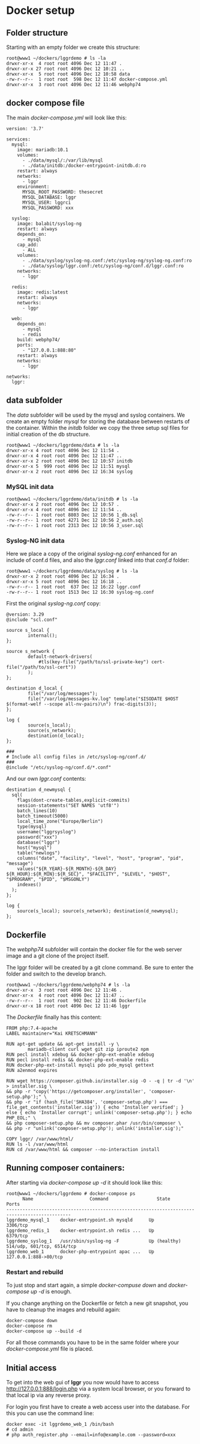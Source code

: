 # Docker setup

## Folder structure

Starting with an empty folder we create this structure:

    root@www1 ~/dockers/lggrdemo # ls -la
    drwxr-xr-x  4 root root 4096 Dec 12 11:47 .
    drwxr-xr-x 27 root root 4096 Dec 12 10:21 ..
    drwxr-xr-x  5 root root 4096 Dec 12 10:58 data
    -rw-r--r--  1 root root  598 Dec 12 11:47 docker-compose.yml
    drwxr-xr-x  3 root root 4096 Dec 12 11:46 webphp74


## docker compose file

The main *docker-compose.yml* will look like this:

    version: '3.7'
    
    services:
      mysql:
        image: mariadb:10.1
        volumes:
          - ./data/mysql/:/var/lib/mysql
          - ./data/initdb:/docker-entrypoint-initdb.d:ro
        restart: always
        networks:
          - lggr
        environment:
          MYSQL_ROOT_PASSWORD: thesecret
          MYSQL_DATABASE: lggr
          MYSQL_USER: lggrci
          MYSQL_PASSWORD: xxx
    
      syslog:
        image: balabit/syslog-ng
        restart: always
        depends_on:
          - mysql
        cap_add:
          - ALL
        volumes:
          - ./data/syslog/syslog-ng.conf:/etc/syslog-ng/syslog-ng.conf:ro
          - ./data/syslog/lggr.conf:/etc/syslog-ng/conf.d/lggr.conf:ro
        networks:
          - lggr
    
      redis:
        image: redis:latest
        restart: always
        networks:
          - lggr
    
      web:
        depends_on:
          - mysql
          - redis
        build: webphp74/
        ports:
          - "127.0.0.1:888:80"
        restart: always
        networks:
          - lggr
    
    networks:
      lggr:

## data subfolder

The *data* subfolder will be used by the mysql and syslog containers.
We create an empty folder *mysql* for storing the database between restarts of the container.
Within the *initdb* folder we copy the three setup sql files for initial creation of the db structure.

    root@www1 ~/dockers/lggrdemo/data # ls -la     
    drwxr-xr-x 4 root root 4096 Dec 12 11:54 .     
    drwxr-xr-x 4 root root 4096 Dec 12 11:47 ..    
    drwxr-xr-x 2 root root 4096 Dec 12 10:57 initdb
    drwxr-xr-x 5  999 root 4096 Dec 12 11:51 mysql
    drwxr-xr-x 2 root root 4096 Dec 12 16:34 syslog

### MySQL init data

    root@www1 ~/dockers/lggrdemo/data/initdb # ls -la  
    drwxr-xr-x 2 root root 4096 Dec 12 10:57 .         
    drwxr-xr-x 4 root root 4096 Dec 12 11:54 ..        
    -rw-r--r-- 1 root root 8803 Dec 12 10:56 1_db.sql  
    -rw-r--r-- 1 root root 4271 Dec 12 10:56 2_auth.sql
    -rw-r--r-- 1 root root 2313 Dec 12 10:56 3_user.sql

### Syslog-NG init data

Here we place a copy of the original *syslog-ng.conf* enhanced for an include of conf.d files,
and also the *lggr.conf* linked into that *conf.d* folder:

    root@www1 ~/dockers/lggrdemo/data/syslog # ls -la
    drwxr-xr-x 2 root root 4096 Dec 12 16:34 .
    drwxr-xr-x 5 root root 4096 Dec 12 16:18 ..
    -rw-r--r-- 1 root root  637 Dec 12 16:22 lggr.conf
    -rw-r--r-- 1 root root 1513 Dec 12 16:30 syslog-ng.conf

First the original *syslog-ng.conf* copy:

    @version: 3.29
    @include "scl.conf"
    
    source s_local {
            internal();
    };
    
    source s_network {
            default-network-drivers(
                #tls(key-file("/path/to/ssl-private-key") cert-file("/path/to/ssl-cert"))
            );
    };
    
    destination d_local {
            file("/var/log/messages");
            file("/var/log/messages-kv.log" template("$ISODATE $HOST $(format-welf --scope all-nv-pairs)\n") frac-digits(3));
    };
    
    log {
            source(s_local);
            source(s_network);
            destination(d_local);
    };
    
    ###
    # Include all config files in /etc/syslog-ng/conf.d/
    ###
    @include "/etc/syslog-ng/conf.d/*.conf"

And our own *lggr.conf* contents:

    destination d_newmysql {
      sql(
        flags(dont-create-tables,explicit-commits)
        session-statements("SET NAMES 'utf8'")
        batch_lines(10)
        batch_timeout(5000)
        local_time_zone("Europe/Berlin")
        type(mysql)
        username("lggrsyslog")
        password("xxx")
        database("lggr")
        host("mysql")
        table("newlogs")
        columns("date", "facility", "level", "host", "program", "pid", "message")
        values("${R_YEAR}-${R_MONTH}-${R_DAY} ${R_HOUR}:${R_MIN}:${R_SEC}", "$FACILITY", "$LEVEL", "$HOST", "$PROGRAM", "$PID", "$MSGONLY")
        indexes()
      );
    };
    
    log {
        source(s_local); source(s_network); destination(d_newmysql);
    };

## Dockerfile

The *webphp74* subfolder will contain the docker file for the web server image and a git clone of the project itself.

The lggr folder will be created by a git clone command. Be sure to enter the folder and switch to the develop branch.

    root@www1 ~/dockers/lggrdemo/webphp74 # ls -la      
    drwxr-xr-x  3 root root 4096 Dec 12 11:46 .         
    drwxr-xr-x  4 root root 4096 Dec 12 11:47 ..        
    -rw-r--r--  1 root root  902 Dec 12 11:46 Dockerfile
    drwxr-xr-x 18 root root 4096 Dec 12 11:46 lggr

The *Dockerfile* finally has this content:

    FROM php:7.4-apache
    LABEL maintainer="Kai KRETSCHMANN"
    
    RUN apt-get update && apt-get install -y \
            mariadb-client curl wget git zip iproute2 npm
    RUN pecl install xdebug && docker-php-ext-enable xdebug
    RUN pecl install redis && docker-php-ext-enable redis
    RUN docker-php-ext-install mysqli pdo pdo_mysql gettext
    RUN a2enmod expires
    
    RUN wget https://composer.github.io/installer.sig -O - -q | tr -d '\n' > installer.sig \
    && php -r "copy('https://getcomposer.org/installer', 'composer-setup.php');" \
    && php -r "if (hash_file('SHA384', 'composer-setup.php') === file_get_contents('installer.sig')) { echo 'Installer verified'; } else { echo 'Installer corrupt'; unlink('composer-setup.php'); } echo PHP_EOL;" \
    && php composer-setup.php && mv composer.phar /usr/bin/composer \
    && php -r "unlink('composer-setup.php'); unlink('installer.sig');"
    
    COPY lggr/ /var/www/html/
    RUN ls -l /var/www/html
    RUN cd /var/www/html && composer --no-interaction install

## Running composer containers:

After starting via *docker-compose up -d* it should look like this:

    root@www1 ~/dockers/lggrdemo # docker-compose ps
          Name                     Command                  State                 Ports
    ----------------------------------------------------------------------------------------------
    lggrdemo_mysql_1    docker-entrypoint.sh mysqld      Up             3306/tcp
    lggrdemo_redis_1    docker-entrypoint.sh redis ...   Up             6379/tcp
    lggrdemo_syslog_1   /usr/sbin/syslog-ng -F           Up (healthy)   514/udp, 601/tcp, 6514/tcp
    lggrdemo_web_1      docker-php-entrypoint apac ...   Up             127.0.0.1:888->80/tcp

### Restart and rebuild

To just stop and start again, a simple *docker-compuse down* and *docker-compose up -d* is enough.

If you change anything on the Dockerfile or fetch a new git snapshot, you have to cleanup the images and rebuild again:

    docker-compose down
    docker-compose rm
    docker-compose up --build -d

For all those commands you have to be in the same folder where your *docker-compose.yml* file is placed.

## Initial access

To get into the web gui of **lggr** you now would have to access http://127.0.0.1:888/login.php via a system local browser,
or you forward to that local ip via any reverse proxy.

For login you first have to create a web access user into the database.
For this you can use the command line:

    docker exec -it lggrdemo_web_1 /bin/bash
    # cd admin
    # php auth_register.php --email=info@example.com --password=xxx

